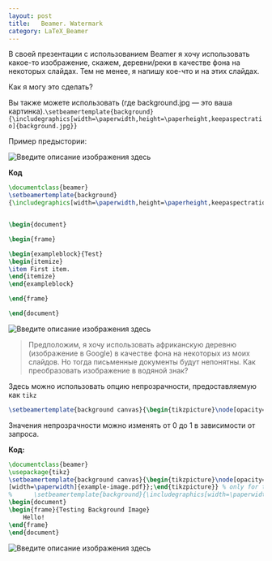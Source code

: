 ```yaml
---
layout: post
title:   Beamer. Watermark
category: LaTeX_Beamer
---
```


В своей презентации с использованием Beamer я хочу использовать какое-то изображение, скажем, деревни/реки в качестве фона на некоторых слайдах. Тем не менее, я напишу кое-что и на этих слайдах.

Как я могу это сделать?

Вы также можете использовать (где background.jpg — это ваша картинка).`\setbeamertemplate{background} {\includegraphics[width=\paperwidth,height=\paperheight,keepaspectratio]{background.jpg}}`

Пример предыстории:

![Введите описание изображения здесь](https://i.sstatic.net/jFcW9.jpg)

**Код**

```latex
\documentclass{beamer}
\setbeamertemplate{background}
{\includegraphics[width=\paperwidth,height=\paperheight,keepaspectratio]{background.jpg}}


\begin{document}

\begin{frame}

\begin{exampleblock}{Test}
\begin{itemize}
\item First item.
\end{itemize}
\end{exampleblock}

\end{frame}

\end{document}
```

![Введите описание изображения здесь](https://i.sstatic.net/eanaA.png)



> Предположим, я хочу использовать африканскую деревню (изображение в Google) в качестве фона на некоторых из моих слайдов. Но тогда письменные документы будут непонятны. Как преобразовать изображение в водяной знак?

Здесь можно использовать опцию непрозрачности, предоставляемую как `tikz`

```latex
\setbeamertemplate{background canvas}{\begin{tikzpicture}\node[opacity=.1]{\includegraphics [width=\paperwidth]{example-image.pdf}};\end{tikzpicture}}
```

Значения непрозрачности можно изменять от 0 до 1 в зависимости от запроса.

**Код:**

```latex
\documentclass{beamer}
\usepackage{tikz}
\setbeamertemplate{background canvas}{\begin{tikzpicture}\node[opacity=.1]{\includegraphics
[width=\paperwidth]{example-image.pdf}};\end{tikzpicture}} % only for the image: http://ctan.org/pkg/mwe
%      \setbeamertemplate{background}{\includegraphics[width=\paperwidth]{example-image.pdf}}
\begin{document}
\begin{frame}{Testing Background Image}
    Hello!
\end{frame}
\end{document}
```

![Введите описание изображения здесь](https://i.sstatic.net/7mt1I.jpg)